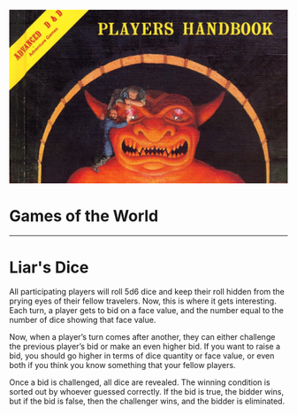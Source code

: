![Article Header](../../assets/images/heading.jpg)

# Games of the World

<HR>

# Liar's Dice

All participating players will roll 5d6 dice and keep their roll hidden from the prying eyes of their fellow travelers. Now, this is where it gets interesting. Each turn, a player gets to bid on a face value, and the number equal to the number of dice showing that face value. 

Now, when a player’s turn comes after another, they can either challenge the previous player’s bid or make an even higher bid. If you want to raise a bid, you should go higher in terms of dice quantity or face value, or even both if you think you know something that your fellow players.

Once a bid is challenged, all dice are revealed. The winning condition is sorted out by whoever guessed correctly. If the bid is true, the bidder wins, but if the bid is false, then the challenger wins, and the bidder is eliminated.
